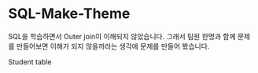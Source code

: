 # SQL-Make-Theme

SQL을 학습하면서 Outer join이 이해되지 않았습니다. 그래서 팀원 한명과 함께 문제를 만들어보면 이해가 되지 않을까라는 생각에 문제를 만들어 봤습니다.

Student table
